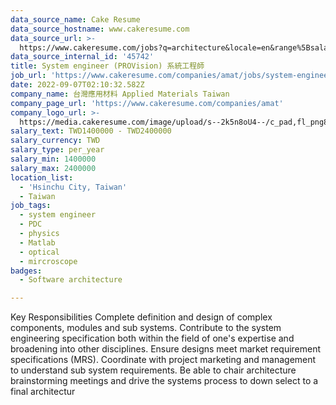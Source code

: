 ```yaml
---
data_source_name: Cake Resume
data_source_hostname: www.cakeresume.com
data_source_url: >-
  https://www.cakeresume.com/jobs?q=architecture&locale=en&range%5Bsalary_range%5D%5Bmin%5D=1000000&page=4
data_source_internal_id: '45742'
title: System engineer (PROVision) 系統工程師
job_url: 'https://www.cakeresume.com/companies/amat/jobs/system-engineer-provision'
date: 2022-09-07T02:10:32.582Z
company_name: 台灣應用材料 Applied Materials Taiwan
company_page_url: 'https://www.cakeresume.com/companies/amat'
company_logo_url: >-
  https://media.cakeresume.com/image/upload/s--2k5n8oU4--/c_pad,fl_png8,h_200,w_200/v1660726541/smmejxun3qvfz9mozepa.png
salary_text: TWD1400000 - TWD2400000
salary_currency: TWD
salary_type: per_year
salary_min: 1400000
salary_max: 2400000
location_list:
  - 'Hsinchu City, Taiwan'
  - Taiwan
job_tags:
  - system engineer
  - PDC
  - physics
  - Matlab
  - optical
  - mircroscope
badges:
  - Software architecture

---
```


Key Responsibilities Complete definition and design of complex components, modules and sub systems. Contribute to the system engineering specification both within the field of one's expertise and broadening into other disciplines. Ensure designs meet market requirement specifications (MRS). Coordinate with project marketing and management to understand sub system requirements. Be able to chair architecture brainstorming meetings and drive the systems process to down select to a final architectur